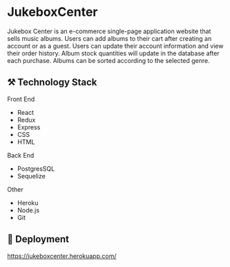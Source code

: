 # JukeboxCenter

Jukebox Center is an e-commerce single-page application website that sells music albums. Users can add albums to their cart after creating an account or as a guest. Users can update their account information and view their order history. Album stock quantities will update in the database after each purchase. Albums can be sorted according to the selected genre.

## :hammer_and_pick: Technology Stack

Front End
* React
* Redux
* Express
* CSS
* HTML

Back End
* PostgresSQL
* Sequelize

Other
* Heroku
* Node.js
* Git

## :rocket: Deployment
https://jukeboxcenter.herokuapp.com/
